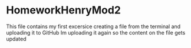 # HomeworkHenryMod2
This file contains my first excersice creating a file from the terminal and uploading it to GitHub
Im uploading it again so the content on the file gets updated